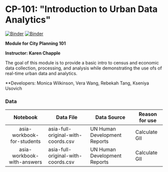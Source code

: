 # CP-101: "Introduction to Urban Data Analytics"

[![Binder](https://mybinder.org/badge_logo.svg)](https://mybinder.org/v2/gh/ds-modules/CP-101-student/master)
[![Binder](https://img.shields.io/badge/Launch-UCB%20Datahub-blue.svg)](http://datahub.berkeley.edu/user-redirect/interact?account=ds-modules&repo=CP-101-student&branch=master&path=)

**Module for City Planning 101**

**Instructor: Karen Chapple**

The goal of this module is to provide a basic intro to census and economic data collection, processing, and analysis while demonstrating the use ofs of real-time urban data and analytics. 

**Developers: Monica Wilkinson, Vera Wang, Rebekah Tang, Kseniya Usovich 

### Data

| Notebook                     | Data File                           | Data Source                  | Reason for use       |
| :--------------------------: | ----------------------------------- | ---------------------------- | -------------------- |
| asia-workbook-for-students   | asia-full-original-with-coords.csv  | UN Human Development Reports | Calculate GII        |
| asia-workbook-with-answers   | asia-full-original-with-coords.csv  | UN Human Development Reports | Calculate GII        |

